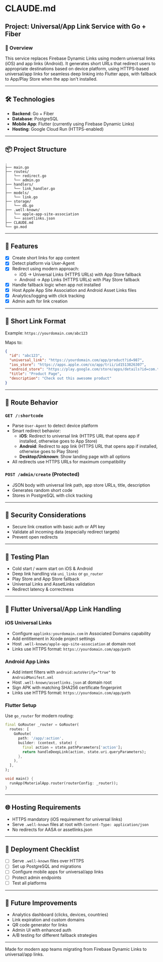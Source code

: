 # CLAUDE.md

## Project: Universal/App Link Service with Go + Fiber

### 🧩 Overview

This service replaces Firebase Dynamic Links using modern universal links (iOS) and app links (Android). It generates short URLs that redirect users to appropriate destinations based on device platform, using HTTPS-based universal/app links for seamless deep linking into Flutter apps, with fallback to App/Play Store when the app isn't installed.

---

## 🛠 Technologies

- **Backend**: Go + Fiber
- **Database**: PostgreSQL
- **Mobile App**: Flutter (currently using Firebase Dynamic Links)
- **Hosting**: Google Cloud Run (HTTPS-enabled)

---

## 📦 Project Structure

```
.
├── main.go
├── routes/
│   └── redirect.go
│   └── admin.go
├── handlers/
│   └── link_handler.go
├── models/
│   └── link.go
├── storage/
│   └── db.go
├── .well-known/
│   └── apple-app-site-association
│   └── assetlinks.json
├── CLAUDE.md
└── go.mod
```

---

## 🎯 Features

- [x] Create short links for app content  
- [x] Detect platform via User-Agent
- [x] Redirect using modern approach:
  - iOS → Universal Links (HTTPS URLs) with App Store fallback
  - Android → App Links (HTTPS URLs) with Play Store fallback
- [x] Handle fallback logic when app not installed
- [x] Host Apple App Site Association and Android Asset Links files
- [x] Analytics/logging with click tracking
- [x] Admin auth for link creation

---

## 🔗 Short Link Format

Example:
`https://yourdomain.com/abc123`

Maps to:

```json
{
  "id": "abc123",
  "universal_link": "https://yourdomain.com/app/product?id=987",
  "ios_store": "https://apps.apple.com/co/app/trii/id1513826307",
  "android_store": "https://play.google.com/store/apps/details?id=com.triico.app&hl=en",
  "title": "Product Page",
  "description": "Check out this awesome product"
}
```

---

## 🚦 Route Behavior

### `GET /:shortcode`

- Parse `User-Agent` to detect device platform
- Smart redirect behavior:
  - **iOS**: Redirect to universal link (HTTPS URL that opens app if installed, otherwise goes to App Store)
  - **Android**: Redirect to app link (HTTPS URL that opens app if installed, otherwise goes to Play Store)  
  - **Desktop/Unknown**: Show landing page with all options
- All redirects use HTTPS URLs for maximum compatibility

### `POST /admin/create` (Protected)

- JSON body with universal link path, app store URLs, title, description
- Generates random short code
- Stores in PostgreSQL with click tracking

---

## 🔐 Security Considerations

- Secure link creation with basic auth or API key
- Validate all incoming data (especially redirect targets)
- Prevent open redirects

---

## 🧪 Testing Plan

- Cold start / warm start on iOS & Android
- Deep link handling via `uni_links` or `go_router`
- Play Store and App Store fallback
- Universal Links and AssetLinks validation
- Redirect latency & correctness

---

## 📱 Flutter Universal/App Link Handling

### iOS Universal Links

- Configure `applinks:yourdomain.com` in Associated Domains capability
- Add entitlement in Xcode project settings
- Host `.well-known/apple-app-site-association` at domain root
- Links use HTTPS format: `https://yourdomain.com/app/path`

### Android App Links

- Add intent filters with `android:autoVerify="true"` to `AndroidManifest.xml`
- Host `.well-known/assetlinks.json` at domain root
- Sign APK with matching SHA256 certificate fingerprint
- Links use HTTPS format: `https://yourdomain.com/app/path`

### Flutter Setup

Use `go_router` for modern routing:

```dart
final GoRouter _router = GoRouter(
  routes: [
    GoRoute(
      path: '/app/:action',
      builder: (context, state) {
        final action = state.pathParameters['action'];
        return handleDeepLink(action, state.uri.queryParameters);
      },
    ),
  ],
);

void main() {
  runApp(MaterialApp.router(routerConfig: _router));
}
```

---

## 🌐 Hosting Requirements

- HTTPS mandatory (iOS requirement for universal links)
- Serve `.well-known` files at root with `Content-Type: application/json`
- No redirects for AASA or assetlinks.json

---

## 🚀 Deployment Checklist

- [ ] Serve `.well-known` files over HTTPS
- [ ] Set up PostgreSQL and migrations
- [ ] Configure mobile apps for universal/app links
- [ ] Protect admin endpoints
- [ ] Test all platforms

---

## 🧠 Future Improvements

- Analytics dashboard (clicks, devices, countries)
- Link expiration and custom domains
- QR code generator for links
- Admin UI with enhanced auth
- A/B testing for different fallback strategies

---

Made for modern app teams migrating from Firebase Dynamic Links to universal/app links.
